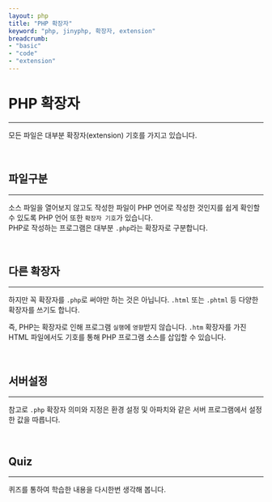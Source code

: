 ```yaml
---
layout: php
title: "PHP 확장자"
keyword: "php, jinyphp, 확장자, extension"
breadcrumb:
- "basic"
- "code"
- "extension"
---
```


# PHP 확장자
---
모든 파일은 대부분 확장자(extension) 기호를 가지고 있습니다. 

<br>

## 파일구분
---
소스 파일을 열어보지 않고도 작성한 파일이 PHP 언어로 작성한 것인지를 쉽게 확인할 수 있도록 PHP 언어 또한 `확장자 기호`가 있습니다.  
PHP로 작성하는 프로그램은 대부분 `.php`라는 확장자로 구분합니다.  

<br>

## 다른 확장자
---
하지만 꼭 확장자를 `.php`로 써야만 하는 것은 아닙니다. `.html` 또는 `.phtml` 등 다양한 확장자를 쓰기도 합니다.  

즉, PHP는 확장자로 인해 프로그램 `실행`에 `영향`받지 않습니다. `.htm` 확장자를 가진 HTML 파일에서도 <?php ~~ ?> 기호를 통해 PHP 프로그램 소스를 삽입할 수 있습니다.  

<br>

## 서버설정
---
참고로 `.php` 확장자 의미와 지정은 환경 설정 및 아파치와 같은 서버 프로그램에서 설정한 값을 따릅니다.  

<br>

## Quiz
---
퀴즈를 통하여 학습한 내용을 다시한번 생각해 봅니다.

<br>
<br>